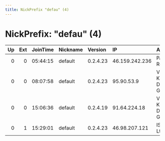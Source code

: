 ```yaml
---
title: NickPrefix "defau" (4)
---
```


# NickPrefix: "defau" (4)

|   Up |   Ext | JoinTime   | Nickname   | Version   | IP             | AS                              | CC   |   ORp |   Dirp | OS      | Contact   |   eFamMembers |
|-----:|------:|:-----------|:-----------|:----------|:---------------|:--------------------------------|:-----|------:|-------:|:--------|:----------|--------------:|
|    0 |     0 | 05:44:15   | default    | 0.2.4.23  | 46.159.242.236 | PJSC Rostelecom                 | ru   |   443 |   9030 | Windows | None      |             1 |
|    0 |     0 | 08:07:58   | default    | 0.2.4.23  | 95.90.53.9     | Vodafone Kabel Deutschland GmbH | de   |   443 |   9030 | Windows | None      |             1 |
|    0 |     0 | 15:06:36   | default    | 0.2.4.19  | 91.64.224.18   | Vodafone Kabel Deutschland GmbH | de   |   443 |   9030 | Windows | None      |             1 |
|    0 |     1 | 15:29:01   | default    | 0.2.4.23  | 46.98.207.121  | ISP Fregat Ltd.                 | ua   |   443 |   9030 | Windows | None      |             1 |
